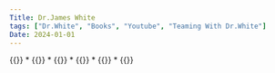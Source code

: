 ```yaml
---
Title: Dr.James White
tags: ["Dr.White", "Books", "Youtube", "Teaming With Dr.White"]
Date: 2024-01-01
---
```


{{<youtube oBTqOMzXZAo>}}
*
{{<youtube JSQh81snqas>}}
*
{{<youtube OAhw_lfq7vw>}}
*
{{<youtube fFqPFMVRtn4>}}
*
{{<youtube BEDzMdnwTCk>}}
*
{{<youtube hZRPfPLaGZk>}}
